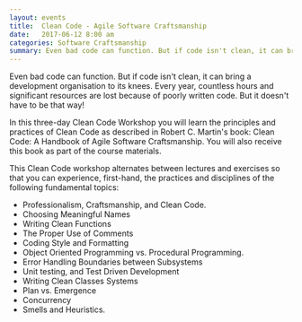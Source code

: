 ```yaml
---
layout: events
title:  Clean Code - Agile Software Craftsmanship
date:   2017-06-12 8:00 am
categories: Software Craftsmanship
summary: Even bad code can function. But if code isn't clean, it can bring a development organisation to its knees. Every year, countless hours and significant resources are lost because of poorly written code. But it doesn't have to be that way! In this three-day Clean Code Workshop you will learn the principles and practices of Clean Code as described in Robert C. Martin's book. Clean Code - A Handbook of Agile Software Craftsmanship. You will also receive this book as part of the course materials.
---
```


Even bad code can function. But if code isn't clean, it can bring a development organisation to its knees. Every year, countless hours and significant resources are lost because of poorly written code. But it doesn't have to be that way!

In this three-day Clean Code Workshop you will learn the principles and practices of Clean Code as described in Robert C. Martin's book: Clean Code: A Handbook of Agile Software Craftsmanship. You will also receive this book as part of the course materials.

This Clean Code workshop alternates between lectures and exercises so that you can experience, first-hand, the practices and disciplines of the following fundamental topics:

* Professionalism, Craftsmanship, and Clean Code.
* Choosing Meaningful Names
* Writing Clean Functions
* The Proper Use of Comments
* Coding Style and Formatting
* Object Oriented Programming vs. Procedural Programming.
* Error Handling Boundaries between Subsystems
* Unit testing, and Test Driven Development
* Writing Clean Classes Systems
* Plan vs. Emergence
* Concurrency
* Smells and Heuristics.
